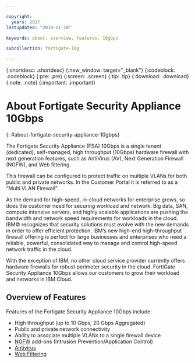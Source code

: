 ```yaml
---

copyright:
  years: 2017
lastupdated: "2018-11-10"

keywords: about, overview, features, 10gbps

subcollection: fortigate-10g

---
```


{:shortdesc: .shortdesc}
{:new_window: target="_blank"}
{:codeblock: .codeblock}
{:pre: .pre}
{:screen: .screen}
{:tip: .tip}
{:download: .download}
{:note: .note}
{:important: .important}

# About Fortigate Security Appliance 10Gbps
{: #about-fortigate-security-appliance-10gbps}

The Fortigate Security Appliance (FSA) 10Gbps is a single tenant (dedicated), self-managed, high throughput (10Gbps) hardware firewall with next generation features, such as AntiVirus (AV), Next Generation Firewall (NGFW), and Web filtering.

This firewall can be configured to protect traffic on multiple VLANs for both public and private networks. In the Customer Portal it is referred to as a “Multi VLAN Firewall”.

As the demand for high-speed, in-cloud networks for enterprise grows, so does the customer need for securing workload and network. Big data, SAN, compute intensive servers, and highly scalable applications are pushing the bandwidth and network speed requirements for workloads in the cloud. IBM© recognizes that security solutions must evolve with the new demands in order to offer efficient protection. IBM’s new high-end high-throughput firewall offering is perfect for large businesses and enterprises who need a reliable, powerful, consolidated way to manage and control high-speed network traffic in the cloud.

With the exception of IBM, no other cloud service provider currently offers hardware firewalls for robust perimeter security in the cloud. FortiGate Security Appliance 10Gbps allows our customers to grow their workload and networks in IBM Cloud.

## Overview of Features

Features of the Fortigate Security Appliance 10Gbps include:

* High throughput (up to 10 Gbps, 20 Gbps Aggregated)
* Public and private network connectivity
* Ability to associate multiple VLANs to a single firewall device
* [NGFW](https://www.fortinet.com/products/security-subscriptions/intrusion-prevention.html) add-ons (Intrusion Prevention/Application Control)
* [Antivirus](https://www.fortinet.com/products/security-subscriptions/antivirus.html)
* [Web Filtering](https://www.fortinet.com/products/security-subscriptions/web-filtering.html)
